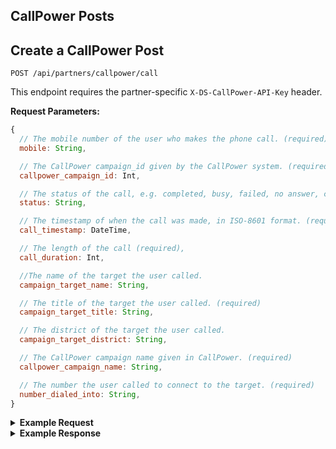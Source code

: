 ## CallPower Posts

## Create a CallPower Post

```
POST /api/partners/callpower/call
```

This endpoint requires the partner-specific `X-DS-CallPower-API-Key` header.

**Request Parameters:**

```js
{
  // The mobile number of the user who makes the phone call. (required)
  mobile: String,

  // The CallPower campaign_id given by the CallPower system. (required)
  callpower_campaign_id: Int,

  // The status of the call, e.g. completed, busy, failed, no answer, cancelled, unknown. (required)
  status: String,

  // The timestamp of when the call was made, in ISO-8601 format. (required)
  call_timestamp: DateTime,

  // The length of the call (required),
  call_duration: Int,

  //The name of the target the user called.
  campaign_target_name: String,

  // The title of the target the user called. (required)
  campaign_target_title: String,

  // The district of the target the user called.
  campaign_target_district: String,

  // The CallPower campaign name given in CallPower. (required)
  callpower_campaign_name: String,

  // The number the user called to connect to the target. (required)
  number_dialed_into: String,
}
```

<details>
<summary><strong>Example Request</strong></summary>

```sh
curl -X POST "http://northstar.test/api/partners/callpower/call" \
     -H 'X-DS-CallPower-API-Key: ***** Hidden credentials *****' \
     -H 'Accept: application/json' \
     -H 'Content-Type: application/json; charset=utf-8' \
     -d $'{
      "mobile": "+15551231234",
      "status": "completed",
      "call_timestamp": "2017-11-07 18:54:10.829655",
      "call_duration": 36,
      "campaign_target_title": "Representative",
      "campaign_target_district": "FL-7",
      "callpower_campaign_id": 1,
      "campaign_target_name": "Mickey Mouse",
      "callpower_campaign_name": "DefendDreamers_Nov9_CongressCalls",
      "number_dialed_into": "+15554441234"
    }'
```

</details>

<details>
<summary><strong>Example Response</strong></summary>

```js
// 200 OK

{
    "success": {
        "code": 200,
        "message": "Received CallPower payload."
    }
}
```

</details>
